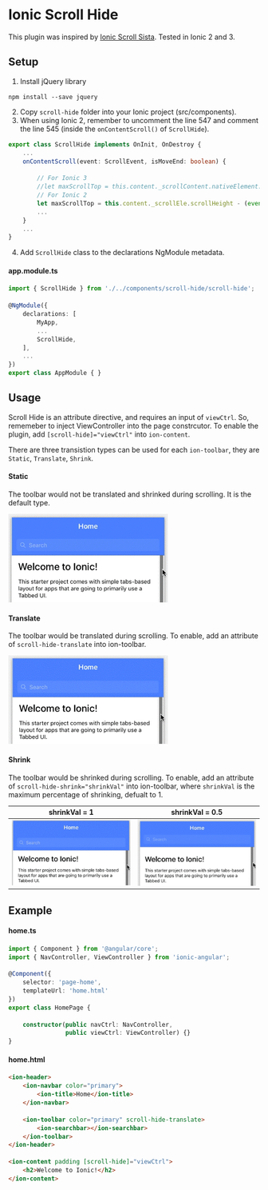 # Ionic Scroll Hide

This plugin was inspired by [Ionic Scroll Sista](https://github.com/djett41/ionic-scroll-sista). Tested in Ionic 2 and 3.

## Setup

1. Install jQuery library
```
npm install --save jquery
```
2. Copy `scroll-hide` folder into your Ionic project (src/components).
3. When using Ionic 2, remember to uncomment the line 547 and comment the line 545 (inside the `onContentScroll()` of `ScrollHide`).
```typescript
export class ScrollHide implements OnInit, OnDestroy {
	...
	onContentScroll(event: ScrollEvent, isMoveEnd: boolean) {

		// For Ionic 3
		//let maxScrollTop = this.content._scrollContent.nativeElement.scrollHeight - (event.contentTop + event.contentHeight + event.contentBottom) - (this.extendBottom ? this.footerHeight : 0);
		// For Ionic 2
		let maxScrollTop = this.content._scrollEle.scrollHeight - (event.contentTop + event.contentHeight + event.contentBottom) - (this.extendBottom ? this.footerHeight : 0); // For ionic2
		...
	}
	...
}
```
4. Add `ScrollHide` class to the declarations NgModule metadata.
#### app.module.ts
```typescript
import { ScrollHide } from './../components/scroll-hide/scroll-hide';

@NgModule({
    declarations: [
        MyApp,
        ...
        ScrollHide,
    ],
    ...
})
export class AppModule { }
```

## Usage

Scroll Hide is an attribute directive, and requires an input of `viewCtrl`. So, rememeber to inject ViewController into the page constrcutor. To enable the plugin, add `[scroll-hide]="viewCtrl"` into `ion-content`.


There are three transistion types can be used for each `ion-toolbar`, they are `Static`, `Translate`, `Shrink`.

#### Static
The toolbar would not be translated and shrinked during scrolling. It is the default type.

![Static](readme/static.gif)

#### Translate
The toolbar would be translated during scrolling. To enable, add an attribute of `scroll-hide-translate` into ion-toolbar.

![Translate](readme/translate.gif)

#### Shrink
The toolbar would be shrinked during scrolling. To enable, add an attribute of `scroll-hide-shrink="shrinkVal"` into ion-toolbar, where `shrinkVal` is the maximum percentage of shrinking, defualt to 1.

|shrinkVal = 1						| shrinkVal = 0.5						|
------------------------------------|---------------------------------------|
|![Shrink 1](readme/shrink-1.gif)	| ![Shrink 0.5](readme/shrink-0.5.gif)	|


## Example

#### home.ts
```typescript
import { Component } from '@angular/core';
import { NavController, ViewController } from 'ionic-angular';

@Component({
    selector: 'page-home',
    templateUrl: 'home.html'
})
export class HomePage {

    constructor(public navCtrl: NavController, 
                public viewCtrl: ViewController) {}
}
```
#### home.html
```html
<ion-header>
    <ion-navbar color="primary">
        <ion-title>Home</ion-title>
    </ion-navbar>
    
    <ion-toolbar color="primary" scroll-hide-translate>
        <ion-searchbar></ion-searchbar>
    </ion-toolbar>
</ion-header>

<ion-content padding [scroll-hide]="viewCtrl">
    <h2>Welcome to Ionic!</h2>
</ion-content>
```